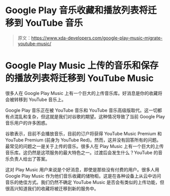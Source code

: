 # Google Play 音乐收藏和播放列表将迁移到 YouTube 音乐

> 原文：<https://www.xda-developers.com/google-play-music-migrate-youtube-music/>

# Google Play Music 上传的音乐和保存的播放列表将迁移到 YouTube Music

很多人在 Google Play Music 上有一个巨大的上传音乐库。好消息是你的收藏将会被转移到 YouTube 音乐上。

Google Play 音乐正在被 YouTube 音乐和 YouTube 音乐高级版取代。这一切都有点混乱和复杂，但这就是我们对谷歌的期望。这种情况导致了当前 Google Play 音乐用户的许多困惑。

谷歌表示，目前不会播放音乐，目前的订户将获得 YouTube Music Premium 和 YouTube Premium (前身为 YouTube Red)。然而，这并没有回答所有的问题。最常见的问题之一是关于上传的音乐。很多人在 Play Music 上有一个巨大的上传音乐库。这仍然是这项服务的最大特色之一。过渡后会发生什么？YouTube 的音乐负责人给出了答案。

这对 Play Music 用户来说是个好消息，即使是那些没有付费的用户。很多人用 Google Play Music 作为他们音乐收藏的储物柜。这是在各种设备上从云中访问音乐的绝佳方式。我们仍然不确定 YouTube Music 是否会有类似的上传功能，但很高兴知道我们的收藏将被迁移到新的服务中。